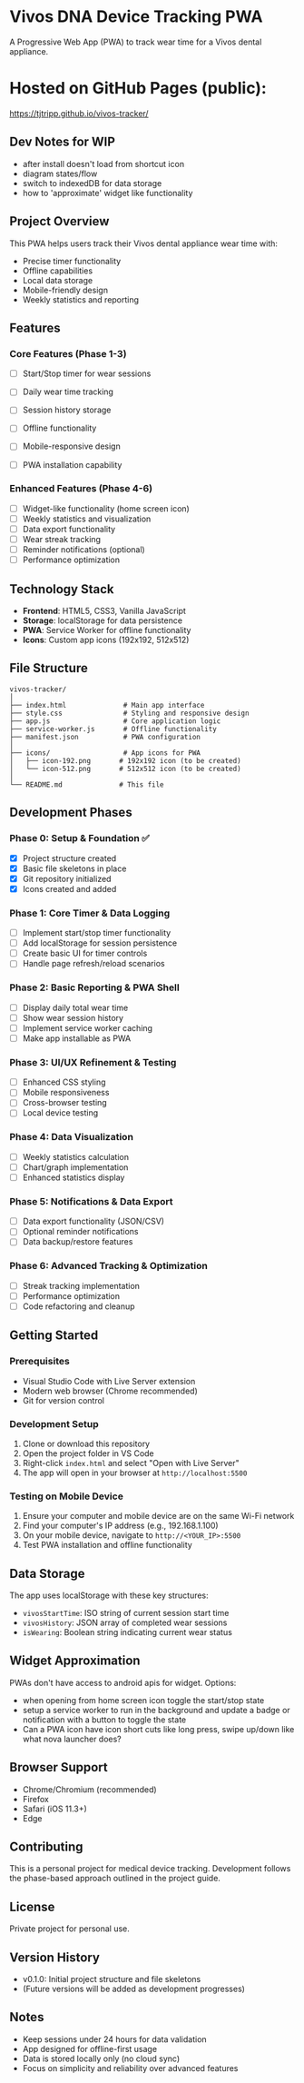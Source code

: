 # Vivos DNA Device Tracking PWA

A Progressive Web App (PWA) to track wear time for a Vivos dental appliance.

# Hosted on GitHub Pages (public):
https://tjtripp.github.io/vivos-tracker/

## Dev Notes for WIP
 - after install doesn't load from shortcut icon
 - diagram states/flow
 - switch to indexedDB for data storage
 - how to 'approximate' widget like functionality

## Project Overview

This PWA helps users track their Vivos dental appliance wear time with:
- Precise timer functionality
- Offline capabilities
- Local data storage
- Mobile-friendly design
- Weekly statistics and reporting

## Features

### Core Features (Phase 1-3)
- [ ] Start/Stop timer for wear sessions
- [ ] Daily wear time tracking
- [ ] Session history storage
- [ ] Offline functionality
- [ ] Mobile-responsive design
- [ ] PWA installation capability


### Enhanced Features (Phase 4-6)
- [ ] Widget-like functionality (home screen icon)
- [ ] Weekly statistics and visualization
- [ ] Data export functionality
- [ ] Wear streak tracking
- [ ] Reminder notifications (optional)
- [ ] Performance optimization

## Technology Stack

- **Frontend**: HTML5, CSS3, Vanilla JavaScript
- **Storage**: localStorage for data persistence
- **PWA**: Service Worker for offline functionality
- **Icons**: Custom app icons (192x192, 512x512)

## File Structure

```
vivos-tracker/
│
├── index.html              # Main app interface
├── style.css               # Styling and responsive design
├── app.js                  # Core application logic
├── service-worker.js       # Offline functionality
├── manifest.json           # PWA configuration
│
├── icons/                  # App icons for PWA
│   ├── icon-192.png       # 192x192 icon (to be created)
│   └── icon-512.png       # 512x512 icon (to be created)
│
└── README.md              # This file
```

## Development Phases

### Phase 0: Setup & Foundation ✅
- [x] Project structure created
- [x] Basic file skeletons in place
- [x] Git repository initialized
- [x] Icons created and added

### Phase 1: Core Timer & Data Logging
- [ ] Implement start/stop timer functionality
- [ ] Add localStorage for session persistence
- [ ] Create basic UI for timer controls
- [ ] Handle page refresh/reload scenarios

### Phase 2: Basic Reporting & PWA Shell
- [ ] Display daily total wear time
- [ ] Show wear session history
- [ ] Implement service worker caching
- [ ] Make app installable as PWA

### Phase 3: UI/UX Refinement & Testing
- [ ] Enhanced CSS styling
- [ ] Mobile responsiveness
- [ ] Cross-browser testing
- [ ] Local device testing

### Phase 4: Data Visualization
- [ ] Weekly statistics calculation
- [ ] Chart/graph implementation
- [ ] Enhanced statistics display

### Phase 5: Notifications & Data Export
- [ ] Data export functionality (JSON/CSV)
- [ ] Optional reminder notifications
- [ ] Data backup/restore features

### Phase 6: Advanced Tracking & Optimization
- [ ] Streak tracking implementation
- [ ] Performance optimization
- [ ] Code refactoring and cleanup

## Getting Started

### Prerequisites
- Visual Studio Code with Live Server extension
- Modern web browser (Chrome recommended)
- Git for version control

### Development Setup
1. Clone or download this repository
2. Open the project folder in VS Code
3. Right-click `index.html` and select "Open with Live Server"
4. The app will open in your browser at `http://localhost:5500`

### Testing on Mobile Device
1. Ensure your computer and mobile device are on the same Wi-Fi network
2. Find your computer's IP address (e.g., 192.168.1.100)
3. On your mobile device, navigate to `http://<YOUR_IP>:5500`
4. Test PWA installation and offline functionality

## Data Storage

The app uses localStorage with these key structures:

- `vivosStartTime`: ISO string of current session start time
- `vivosHistory`: JSON array of completed wear sessions
- `isWearing`: Boolean string indicating current wear status

## Widget Approximation
PWAs don't have access to android apis for widget. 
Options:
- when opening from home screen icon toggle the start/stop state
- setup a service worker to run in the background and update a badge or notification with a button to toggle the state
- Can a PWA icon have icon short cuts like long press, swipe up/down like what nova launcher does?


## Browser Support

- Chrome/Chromium (recommended)
- Firefox
- Safari (iOS 11.3+)
- Edge

## Contributing

This is a personal project for medical device tracking. Development follows the phase-based approach outlined in the project guide.

## License

Private project for personal use.

## Version History

- v0.1.0: Initial project structure and file skeletons
- (Future versions will be added as development progresses)

## Notes

- Keep sessions under 24 hours for data validation
- App designed for offline-first usage
- Data is stored locally only (no cloud sync)
- Focus on simplicity and reliability over advanced features
